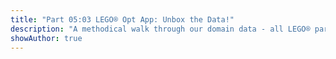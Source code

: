 ```yaml
---
title: "Part 05:03 LEGO® Opt App: Unbox the Data!"
description: "A methodical walk through our domain data - all LEGO® parts, sets and minifigs, as supplied by Rebrickable.com. We use GraphXR for Exploratory Data Analysis (EDA), Whimsical for annotating our given database schema and for redrawing the data structure in the form we will use it in our optimization app."
showAuthor: true
---
```


